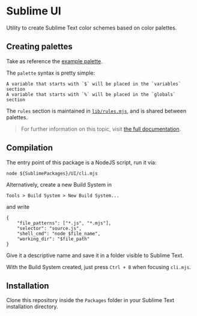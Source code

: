 # Sublime UI

Utility to create Sublime Text color schemes based on color palettes.


## Creating palettes

Take as reference the [example palette](Palettes/elementary.palette).

The `palette` syntax is pretty simple:

	A variable that starts with `$` will be placed in the `variables` section
	A variable that starts with `%` will be placed in the `globals` section

The `rules` section is maintained in [`lib/rules.mjs`](lib/rules.mjs), and is shared between palettes.

> For further information on this topic, visit [the full documentation](https://www.sublimetext.com/docs/color_schemes.html).


## Compilation

The entry point of this package is a NodeJS script, run it via:

	node ${SublimePackages}/UI/cli.mjs

Alternatively, create a new Build System in

	Tools > Build System > New Build System...

and write

	{
		"file_patterns": ["*.js", "*.mjs"],
		"selector": "source.js",
		"shell_cmd": "node $file_name",
		"working_dir": "$file_path"
	}

Give it a descriptive name and save it in a folder visible to Sublime Text.

With the Build System created, just press `Ctrl + B` when focusing `cli.mjs`.


## Installation

Clone this repository inside the `Packages` folder in your Sublime Text installation directory.